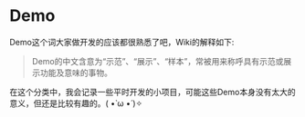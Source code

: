 # Demo

Demo这个词大家做开发的应该都很熟悉了吧，Wiki的解释如下:
> Demo的中文含意为“示范”、“展示”、“样本”，常被用来称呼具有示范或展示功能及意味的事物。

在这个分类中，我会记录一些平时开发的小项目，可能这些Demo本身没有太大的意义，但还是比较有趣的。( •̀ ω •́ )✧